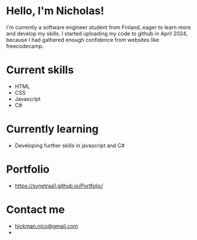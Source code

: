 # Hello, I'm Nicholas! 
I'm currently a software engineer student from Finland, eager to learn more and develop my skills.
I started uploading my code to github in April 2024, because I had gathered enough confidence
from websites like freecodecamp.

# Current skills
- HTML
- CSS
- Javascript
- C#

# Currently learning
- Developing further skills in javascript and C#

# Portfolio
- https://synetraa1.github.io/Portfolio/

# Contact me
- hickman.nico@gmail.com
- [<insert link to LinkedIn>](https://www.linkedin.com/in/nicholas-hickman-289673216/)




<!---
Synetraa1/Synetraa1 is a ✨ special ✨ repository because its `README.md` (this file) appears on your GitHub profile.
You can click the Preview link to take a look at your changes.
--->
